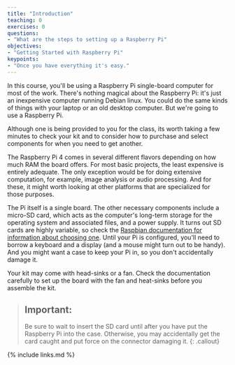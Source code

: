 ```yaml
---
title: "Introduction"
teaching: 0
exercises: 0
questions:
- "What are the steps to setting up a Raspberry Pi"
objectives:
- "Getting Started with Raspberry Pi"
keypoints:
- "Once you have everything it's easy."
---
```

In this course, you'll be using a Raspberry Pi single-board computer for most of the 
work. There's nothing magical about the Raspberry Pi: it's just an inexpensive computer 
running Debian linux. You could do the same kinds of things with your laptop or an old 
desktop computer. But we're going to use a Raspberry Pi.

Although one is being provided to you for the class, its worth taking a few minutes to 
check your kit and to consider how to purchase and select components for when you need 
to get another.

The Raspberry Pi 4 comes in several different flavors depending on how much RAM the 
board offers. For most basic projects, the least expensive is entirely adequate. 
The only exception would be for doing extensive computation, for example, image 
analysis or audio processing. And for these, it might worth looking at other 
platforms that are specialized for those purposes.

The Pi itself is a single board. The other necessary components include a 
micro-SD card, which acts as the computer's long-term storage for the operating 
system and associated files, and a power supply. It turns out SD cards are highly 
variable, so check the [Raspbian documentation for information about choosing 
one](https://www.raspberrypi.org/documentation/installation/sd-cards.md). Until 
your Pi is configured, you'll need to borrow a keyboard and a display (and a 
mouse might turn out to be handy). And you might want a case to keep your Pi 
in, so you don't accidentally damage it.

Your kit may come with head-sinks or a fan. Check the documentation carefully to 
set up the board with the fan and heat-sinks before you assemble the kit.

> ## Important:
>
> Be sure to wait to insert the SD card until after you have put the Raspberry 
Pi into the case. Otherwise, you may accidentally get the card caught and put 
force on the connector damaging it.
{: .callout}

{% include links.md %}
